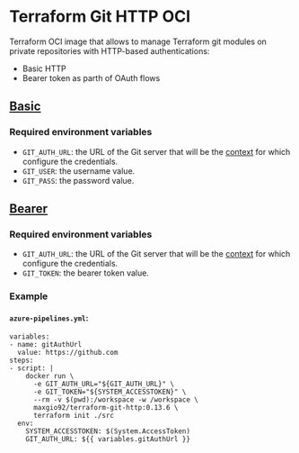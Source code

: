 # Terraform Git HTTP OCI

Terraform OCI image that allows to manage Terraform git modules on private repositories with HTTP-based authentications:
- Basic HTTP
- Bearer token as parth of OAuth flows

## [Basic](https://tools.ietf.org/html/rfc2617)

### Required environment variables

- `GIT_AUTH_URL`: the URL of the Git server that will be the [context](https://git-scm.com/docs/gitcredentials#_credential_contexts) for which configure the credentials.
- `GIT_USER`: the username value.
- `GIT_PASS`: the password value.

## [Bearer](https://tools.ietf.org/html/rfc6750)

### Required environment variables

- `GIT_AUTH_URL`: the URL of the Git server that will be the [context](https://git-scm.com/docs/gitcredentials#_credential_contexts) for which configure the credentials.
- `GIT_TOKEN`: the bearer token value.

### Example

#### `azure-pipelines.yml`:

```
variables:
- name: gitAuthUrl
  value: https://github.com
steps:
- script: |
    docker run \
      -e GIT_AUTH_URL="${GIT_AUTH_URL}" \
      -e GIT_TOKEN="${SYSTEM_ACCESSTOKEN}" \
      --rm -v $(pwd):/workspace -w /workspace \
      maxgio92/terraform-git-http:0.13.6 \
      terraform init ./src
  env:
    SYSTEM_ACCESSTOKEN: $(System.AccessToken)
    GIT_AUTH_URL: ${{ variables.gitAuthUrl }}
```
